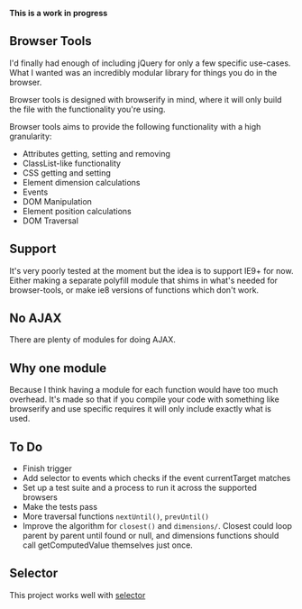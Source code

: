 **This is a work in progress**

Browser Tools
-------------

I'd finally had enough of including jQuery for only a few specific use-cases. What I wanted was an incredibly modular library for things you do in the browser.

Browser tools is designed with browserify in mind, where it will only build the file with the functionality you're using.

Browser tools aims to provide the following functionality with a high granularity:

* Attributes getting, setting and removing
* ClassList-like functionality
* CSS getting and setting
* Element dimension calculations
* Events
* DOM Manipulation
* Element position calculations
* DOM Traversal

Support
-------

It's very poorly tested at the moment but the idea is to support IE9+ for now. Either making a separate polyfill module that shims in what's needed for browser-tools, or make ie8 versions of functions which don't work.

No AJAX
-------

There are plenty of modules for doing AJAX.

Why one module
--------------

Because I think having a module for each function would have too much overhead. It's made so that if you compile your code with something like browserify and use specific requires it will only include exactly what is used.

To Do
-----

* Finish trigger
* Add selector to events which checks if the event currentTarget matches
* Set up a test suite and a process to run it across the supported browsers
* Make the tests pass
* More traversal functions `nextUntil()`, `prevUntil()`
* Improve the algorithm for `closest()` and `dimensions/`. Closest could loop parent by parent until found or null, and dimensions functions should call getComputedValue themselves just once.

Selector
--------

This project works well with [selector][selector]

[selector]: /Bockit/selector